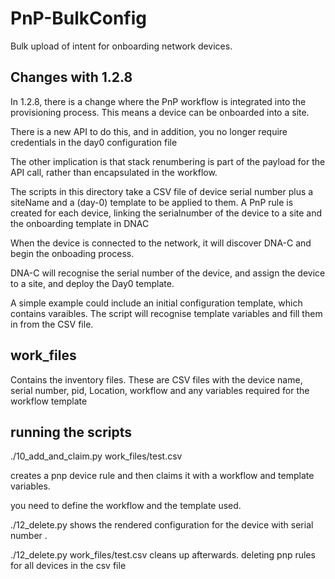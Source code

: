 # PnP-BulkConfig
Bulk upload of intent for onboarding network devices.

## Changes with 1.2.8
In 1.2.8, there is a change where the PnP workflow is integrated into the provisioning process.
This means a device can be onboarded into a site. 

There is a new API to do this, and in addition, you no longer require credentials in the day0 configuration file

The other implication is that stack renumbering is part of the payload for the API call, 
rather than encapsulated in the workflow.

The scripts in this directory take a CSV file of device serial number plus a siteName and a (day-0) template to be applied to them.
A PnP rule is created for each device, linking the serialnumber of the device to a site and the onboarding template in DNAC

When the device is connected to the network, it will discover DNA-C and begin the onboading process.

DNA-C will recognise the serial number of the device, and assign the device to a site, and deploy the Day0 template.

A simple example could include an initial configuration template, which contains varaibles.
The script will recognise template variables and fill them in from the CSV file.


## work_files
Contains the inventory files.  These are CSV files with the device name, serial number, pid, Location, workflow and any variables required for the workflow template

## running the scripts
./10_add_and_claim.py work_files/test.csv

creates a pnp device rule and then claims it with a workflow and template variables.

you need to define the workflow and the template used.

./12_delete.py <serialnumber>
shows the rendered configuration for the device with serial number <serialnumber>.

./12_delete.py work_files/test.csv
cleans up afterwards. deleting pnp rules for all devices in the csv file
